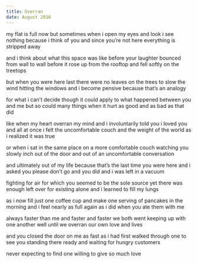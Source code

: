 ```yaml
---
title: Overran
date: August 2016
---
```


my flat is full now but sometimes when i open my eyes and look i see nothing
because i think of you and since you’re not here everything is stripped away

and i think about what this space was like before your laughter bounced from
wall to wall before it rose up from the rooftop and fell softly on the treetops 

but when you were here last there were no leaves on the trees to slow the wind
hitting the windows and i become pensive because that’s an analogy 

for what i can’t decide though it could apply to what happened between you
and me but so could many things when it hurt as good and as bad as that did

like when my heart overran my mind and i involuntarily told you i loved you
and all at once i felt the uncomfortable couch and the weight of the world as i realized it was true

or when i sat in the same place on a more comfortable couch watching you
slowly inch out of the door and out of an uncomfortable conversation 

and ultimately out of my life because that’s the last time you were here
and i asked you please don’t go and you did and i was left in a vacuum 

fighting for air for which you seemed to be the sole source yet there was
enough left over for existing alone and i learned to fill my lungs 

as i now fill just one coffee cup and make one serving of pancakes in the morning
and i feel nearly as full again as i did when you ate them with me 

always faster than me and faster and faster we both went keeping up with one
another well until we overran our own love and lives 

and you closed the door on me as fast as i had first walked through one to see
you standing there ready and waiting for hungry customers

never expecting to find one willing to give so much love
